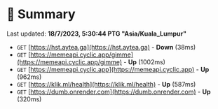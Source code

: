 # 📖 Summary
Last updated: **18/7/2023, 5:30:44 PTG "Asia/Kuala_Lumpur"**

- `GET` [https://hst.aytea.ga](https://hst.aytea.ga) - **Down** (38ms)
- `GET` [https://memeapi.cyclic.app/gimme](https://memeapi.cyclic.app/gimme) - **Up** (1002ms)
- `GET` [https://memeapi.cyclic.app](https://memeapi.cyclic.app) - **Up** (962ms)
- `GET` [https://klik.ml/health](https://klik.ml/health) - **Up** (587ms)
- `GET` [https://dumb.onrender.com](https://dumb.onrender.com) - **Up** (320ms)
